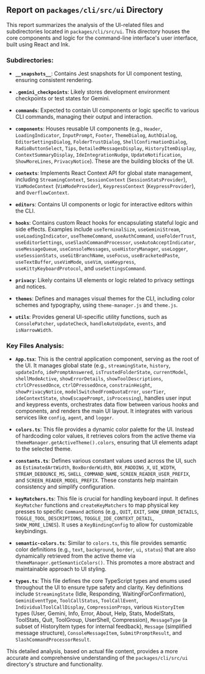 ## Report on `packages/cli/src/ui` Directory

This report summarizes the analysis of the UI-related files and subdirectories located in `packages/cli/src/ui`. This directory houses the core components and logic for the command-line interface's user interface, built using React and Ink.

### Subdirectories:

*   **`__snapshots__`**: Contains Jest snapshots for UI component testing, ensuring consistent rendering.

*   **`.gemini_checkpoints`**: Likely stores development environment checkpoints or test states for Gemini.

*   **`commands`**: Expected to contain UI components or logic specific to various CLI commands, managing their output and interaction.

*   **`components`**: Houses reusable UI components (e.g., `Header`, `LoadingIndicator`, `InputPrompt`, `Footer`, `ThemeDialog`, `AuthDialog`, `EditorSettingsDialog`, `FolderTrustDialog`, `ShellConfirmationDialog`, `RadioButtonSelect`, `Tips`, `DetailedMessagesDisplay`, `HistoryItemDisplay`, `ContextSummaryDisplay`, `IdeIntegrationNudge`, `UpdateNotification`, `ShowMoreLines`, `PrivacyNotice`). These are the building blocks of the UI.

*   **`contexts`**: Implements React Context API for global state management, including `StreamingContext`, `SessionContext` (`SessionStatsProvider`), `VimModeContext` (`VimModeProvider`), `KeypressContext` (`KeypressProvider`), and `OverflowContext`.

*   **`editors`**: Contains UI components or logic for interactive editors within the CLI.

*   **`hooks`**: Contains custom React hooks for encapsulating stateful logic and side effects. Examples include `useTerminalSize`, `useGeminiStream`, `useLoadingIndicator`, `useThemeCommand`, `useAuthCommand`, `useFolderTrust`, `useEditorSettings`, `useSlashCommandProcessor`, `useAutoAcceptIndicator`, `useMessageQueue`, `useConsoleMessages`, `useHistoryManager`, `useLogger`, `useSessionStats`, `useGitBranchName`, `useFocus`, `useBracketedPaste`, `useTextBuffer`, `useVimMode`, `useVim`, `useKeypress`, `useKittyKeyboardProtocol`, and `useSettingsCommand`.

*   **`privacy`**: Likely contains UI elements or logic related to privacy settings and notices.

*   **`themes`**: Defines and manages visual themes for the CLI, including color schemes and typography, using `theme-manager.js` and `theme.js`.

*   **`utils`**: Provides general UI-specific utility functions, such as `ConsolePatcher`, `updateCheck`, `handleAutoUpdate`, `events`, and `isNarrowWidth`.

### Key Files Analysis:

*   **`App.tsx`**: This is the central application component, serving as the root of the UI. It manages global state (e.g., `streamingState`, `history`, `updateInfo`, `idePromptAnswered`, `isTrustedFolderState`, `currentModel`, `shellModeActive`, `showErrorDetails`, `showToolDescriptions`, `ctrlCPressedOnce`, `ctrlDPressedOnce`, `constrainHeight`, `showPrivacyNotice`, `modelSwitchedFromQuotaError`, `userTier`, `ideContextState`, `showEscapePrompt`, `isProcessing`), handles user input and keypress events, orchestrates data flow between various hooks and components, and renders the main UI layout. It integrates with various services like `config`, `agent`, and `logger`.

*   **`colors.ts`**: This file provides a dynamic color palette for the UI. Instead of hardcoding color values, it retrieves colors from the active theme via `themeManager.getActiveTheme().colors`, ensuring that UI elements adapt to the selected theme.

*   **`constants.ts`**: Defines various constant values used across the UI, such as `EstimatedArtWidth`, `BoxBorderWidth`, `BOX_PADDING_X`, `UI_WIDTH`, `STREAM_DEBOUNCE_MS`, `SHELL_COMMAND_NAME`, `SCREEN_READER_USER_PREFIX`, and `SCREEN_READER_MODEL_PREFIX`. These constants help maintain consistency and simplify configuration.

*   **`keyMatchers.ts`**: This file is crucial for handling keyboard input. It defines `KeyMatcher` functions and `createKeyMatchers` to map physical key presses to specific `Command` actions (e.g., `QUIT`, `EXIT`, `SHOW_ERROR_DETAILS`, `TOGGLE_TOOL_DESCRIPTIONS`, `TOGGLE_IDE_CONTEXT_DETAIL`, `SHOW_MORE_LINES`). It uses a `KeyBindingConfig` to allow for customizable keybindings.

*   **`semantic-colors.ts`**: Similar to `colors.ts`, this file provides semantic color definitions (e.g., `text`, `background`, `border`, `ui`, `status`) that are also dynamically retrieved from the active theme via `themeManager.getSemanticColors()`. This promotes a more abstract and maintainable approach to UI styling.

*   **`types.ts`**: This file defines the core TypeScript types and enums used throughout the UI to ensure type safety and clarity. Key definitions include `StreamingState` (Idle, Responding, WaitingForConfirmation), `GeminiEventType`, `ToolCallStatus`, `ToolCallEvent`, `IndividualToolCallDisplay`, `CompressionProps`, various `HistoryItem` types (User, Gemini, Info, Error, About, Help, Stats, ModelStats, ToolStats, Quit, ToolGroup, UserShell, Compression), `MessageType` (a subset of HistoryItem types for internal feedback), `Message` (simplified message structure), `ConsoleMessageItem`, `SubmitPromptResult`, and `SlashCommandProcessorResult`.

This detailed analysis, based on actual file content, provides a more accurate and comprehensive understanding of the `packages/cli/src/ui` directory's structure and functionality.

